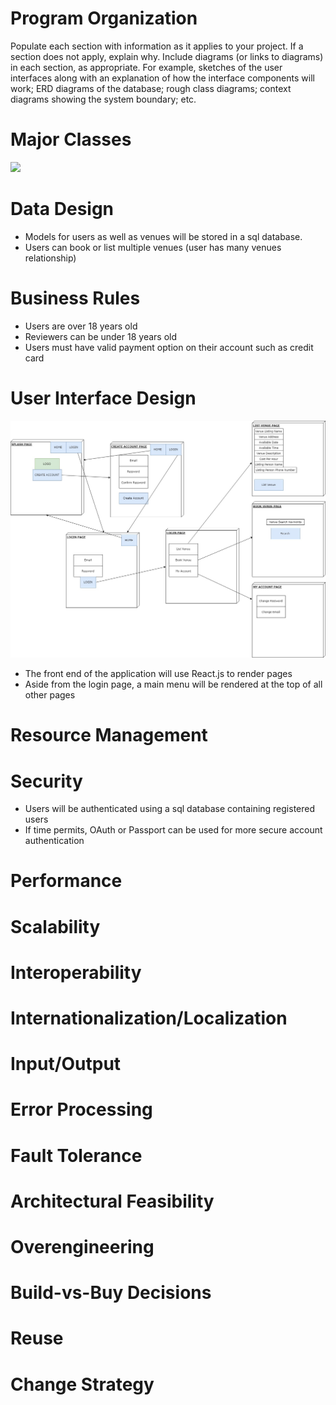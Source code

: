 # Program Organization

Populate each section with information as it applies to your project. If a section does not apply, explain why. Include diagrams (or links to diagrams) in each section, as appropriate. For example, sketches of the user interfaces along with an explanation of how the interface components will work; ERD diagrams of the database; rough class diagrams; context diagrams showing the system boundary; etc.

# Major Classes
  ![](https://i.imgur.com/mQal4pf.png)

# Data Design

- Models for users as well as venues will be stored in a sql database. 
- Users can book or list multiple venues (user has many venues relationship)

# Business Rules

- Users are over 18 years old
- Reviewers can be under 18 years old
- Users must have valid payment option on their account such as credit card

# User Interface Design

![](https://raw.githubusercontent.com/Stelthshield/COP4331_Spring2019_Group4/master/sprint2/UI%20Diagram.jpg)
- The front end of the application will use React.js to render pages
- Aside from the login page, a main menu will be rendered at the top of all other pages

# Resource Management

# Security

- Users will be authenticated using a sql database containing registered users
- If time permits, OAuth or Passport can be used for more secure account authentication

# Performance

# Scalability

# Interoperability

# Internationalization/Localization

# Input/Output

# Error Processing

# Fault Tolerance

# Architectural Feasibility

# Overengineering

# Build-vs-Buy Decisions

# Reuse

# Change Strategy

